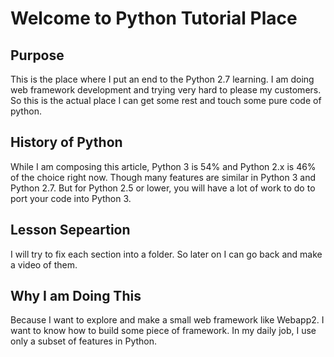 # Welcome to Python Tutorial Place
## Purpose
This is the place where I put an end to the Python 2.7 learning.
I am doing web framework development and trying very hard to please my customers.
So this is the actual place I can get some rest and touch some pure code of python.
## History of Python
While I am composing this article, Python 3 is 54% and Python 2.x is 46% of the choice right now. Though many features are similar in Python 3 and Python 2.7. But for Python 2.5 or lower, you will have a lot of work to do to port your code into Python 3.
## Lesson Sepeartion
I will try to fix each section into a folder. So later on I can go back and make a video of them.
## Why I am Doing This
Because I want to explore and make a small web framework like Webapp2. I want to know how to build some piece of framework. In my daily job, I use only a subset of features in Python.